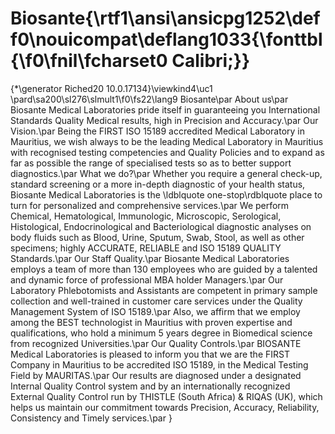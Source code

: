 # Biosante{\rtf1\ansi\ansicpg1252\deff0\nouicompat\deflang1033{\fonttbl{\f0\fnil\fcharset0 Calibri;}}
{\*\generator Riched20 10.0.17134}\viewkind4\uc1 
\pard\sa200\sl276\slmult1\f0\fs22\lang9 Biosante\par
About us\par
Biosante Medical Laboratories pride itself in guaranteeing you International Standards Quality Medical results, high in Precision and Accuracy.\par
Our Vision.\par
Being the FIRST ISO 15189 accredited Medical Laboratory in Mauritius, we wish always to be the leading Medical Laboratory in Mauritius with recognised testing competencies and Quality Policies and to expand as far as possible the range of specialised tests so as to better support diagnostics.\par
What we do?\par
Whether you require a general check-up, standard screening or a more in-depth diagnostic of your health status, Biosante Medical Laboratories is the \ldblquote one-stop\rdblquote  place to turn for personalized and comprehensive services.\par
We perform Chemical, Hematological, Immunologic, Microscopic, Serological, Histological, Endocrinological and Bacteriological diagnostic analyses on body fluids such as Blood, Urine, Sputum, Swab, Stool, as well as other specimens; highly ACCURATE, RELIABLE and ISO 15189 QUALITY Standards.\par
Our Staff Quality.\par
Biosante Medical Laboratories employs a team of more than 130 employees who are guided by a talented and dynamic force of professional MBA holder Managers.\par
Our Laboratory Phlebotomists and Assistants are competent in primary sample collection and well-trained in customer care services under the Quality Management System of ISO 15189.\par
Also, we affirm that we employ among the BEST technologist in Mauritius with proven expertise and qualifications, who hold a minimum 5 years degree in Biomedical science from recognized Universities.\par
Our Quality Controls.\par
BIOSANTE Medical Laboratories is pleased to inform you that we are the FIRST Company in Mauritius to be accredited ISO 15189, in the Medical Testing Field by MAURITAS.\par
Our results are diagnosed under a designated Internal Quality Control system and by an internationally recognized External Quality Control run by THISTLE (South Africa) & RIQAS (UK), which helps us maintain our commitment towards Precision, Accuracy, Reliability, Consistency and Timely services.\par
}
 
